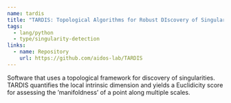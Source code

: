 ```yaml
---
name: tardis
title: "TARDIS: Topological Algorithms for Robust DIscovery of Singularities"
tags:
  - lang/python
  - type/singularity-detection
links:
  - name: Repository
    url: https://github.com/aidos-lab/TARDIS
---
```


Software that uses a topological framework for discovery of singularities. TARDIS quantifies the local intrinsic dimension and yields a Euclidicity score for assessing the ’manifoldness’ of a point along multiple scales. 